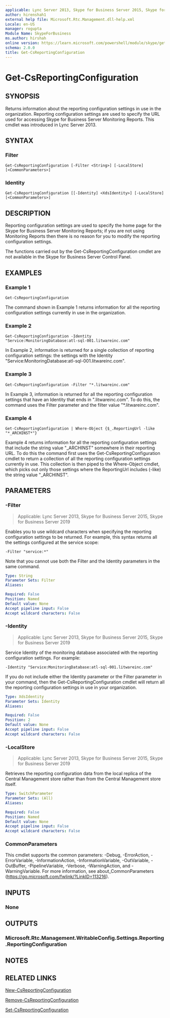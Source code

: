 ```yaml
---
applicable: Lync Server 2013, Skype for Business Server 2015, Skype for Business Server 2019
author: hirenshah1
external help file: Microsoft.Rtc.Management.dll-help.xml
Locale: en-US
manager: rogupta
Module Name: SkypeForBusiness
ms.author: hirshah
online version: https://learn.microsoft.com/powershell/module/skype/get-csreportingconfiguration
schema: 2.0.0
title: Get-CsReportingConfiguration
---
```


# Get-CsReportingConfiguration

## SYNOPSIS
Returns information about the reporting configuration settings in use in the organization.
Reporting configuration settings are used to specify the URL used for accessing Skype for Business Server Monitoring Reports.
This cmdlet was introduced in Lync Server 2013.


## SYNTAX

### Filter
```
Get-CsReportingConfiguration [-Filter <String>] [-LocalStore] [<CommonParameters>]
```

### Identity
```
Get-CsReportingConfiguration [[-Identity] <XdsIdentity>] [-LocalStore] [<CommonParameters>]
```

## DESCRIPTION
Reporting configuration settings are used to specify the home page for the Skype for Business Server Monitoring Reports; if you are not using Monitoring Reports then there is no reason for you to modify the reporting configuration settings.

The functions carried out by the Get-CsReportingConfiguration cmdlet are not available in the Skype for Business Server Control Panel.


## EXAMPLES

### Example 1
```
Get-CsReportingConfiguration
```

The command shown in Example 1 returns information for all the reporting configuration settings currently in use in the organization.

### Example 2
```
Get-CsReportingConfiguration -Identity "Service:MonitoringDatabase:atl-sql-001.litwareinc.com"
```

In Example 2, information is returned for a single collection of reporting configuration settings: the settings with the Identity "Service:MonitoringDatabase:atl-sql-001.litwareinc.com".

### Example 3
```
Get-CsReportingConfiguration -Filter "*.litwareinc.com"
```

In Example 3, information is returned for all the reporting configuration settings that have an Identity that ends in ".litwareinc.com".
To do this, the command uses the Filter parameter and the filter value "*.litwareinc.com".

### Example 4
```
Get-CsReportingConfiguration | Where-Object {$_.ReportingUrl -like "*_ARCHINST*"}
```

Example 4 returns information for all the reporting configuration settings that include the string value "_ARCHINST" somewhere in their reporting URL.
To do this the command first uses the Get-CsReportingConfiguration cmdlet to return a collection of all the reporting configuration settings currently in use.
This collection is then piped to the Where-Object cmdlet, which picks out only those settings where the ReportingUrl includes (-like) the string value "_ARCHINST".


## PARAMETERS

### -Filter

> Applicable: Lync Server 2013, Skype for Business Server 2015, Skype for Business Server 2019

Enables you to use wildcard characters when specifying the reporting configuration settings to be returned.
For example, this syntax returns all the settings configured at the service scope:

`-Filter "service:*"`

Note that you cannot use both the Filter and the Identity parameters in the same command.

```yaml
Type: String
Parameter Sets: Filter
Aliases:

Required: False
Position: Named
Default value: None
Accept pipeline input: False
Accept wildcard characters: False
```

### -Identity

> Applicable: Lync Server 2013, Skype for Business Server 2015, Skype for Business Server 2019

Service Identity of the monitoring database associated with the reporting configuration settings.
For example:

`-Identity "Service:MonitoringDatabase:atl-sql-001.litwareinc.com"`

If you do not include either the Identity parameter or the Filter parameter in your command, then the Get-CsReportingConfiguration cmdlet will return all the reporting configuration settings in use in your organization.

```yaml
Type: XdsIdentity
Parameter Sets: Identity
Aliases:

Required: False
Position: 2
Default value: None
Accept pipeline input: False
Accept wildcard characters: False
```

### -LocalStore

> Applicable: Lync Server 2013, Skype for Business Server 2015, Skype for Business Server 2019

Retrieves the reporting configuration data from the local replica of the Central Management store rather than from the Central Management store itself.

```yaml
Type: SwitchParameter
Parameter Sets: (All)
Aliases:

Required: False
Position: Named
Default value: None
Accept pipeline input: False
Accept wildcard characters: False
```

### CommonParameters
This cmdlet supports the common parameters: -Debug, -ErrorAction, -ErrorVariable, -InformationAction, -InformationVariable, -OutVariable, -OutBuffer, -PipelineVariable, -Verbose, -WarningAction, and -WarningVariable. For more information, see about_CommonParameters (https://go.microsoft.com/fwlink/?LinkID=113216).


## INPUTS

### None


## OUTPUTS

### Microsoft.Rtc.Management.WritableConfig.Settings.Reporting.ReportingConfiguration


## NOTES


## RELATED LINKS

[New-CsReportingConfiguration](New-CsReportingConfiguration.md)

[Remove-CsReportingConfiguration](Remove-CsReportingConfiguration.md)

[Set-CsReportingConfiguration](Set-CsReportingConfiguration.md)
